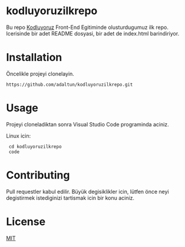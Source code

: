 # kodluyoruzilkrepo

Bu repo [Kodluyoruz](https://www.kodluyoruz.org/en) Front-End Egitiminde olusturdugumuz ilk repo. Icerisinde bir adet README dosyasi, bir adet de index.html barindiriyor.

# Installation 

Öncelikle projeyi clonelayin.

`https://github.com/adaltun/kodluyoruzilkrepo.git`

# Usage

Projeyi cloneladiktan sonra Visual Studio Code programinda aciniz.

Linux icin:

```
 cd kodluyoruzilkrepo 
 code
```

# Contributing

Pull requestler kabul edilir. Büyük degisiklikler icin, lütfen önce neyi degistirmek istediginizi tartismak icin bir konu aciniz.

# License

[MIT](https://choosealicense.com/licenses/mit/)